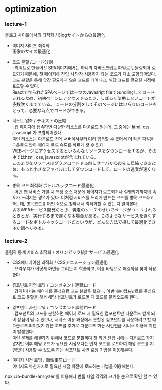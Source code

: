 # optimization

### lecture-1

블로그 사이트에서의 최적화 / Blogサイトからの最適化

- 이미지 사이즈 최적화<br/>画像のサイズ最適化<br/>
- 코드 분할 /コード分割<br/>
  : 리액트로 만들어진 SPA페이지에서는 하나의 자바스크립트 파일로 번들링되어 로드되기 때문에, 첫 페이지에 진입 시 당장 사용하지 않는 코드가 다소 포함되어있다. 코드 분할을 통해 당장 필요하지 않은 코드를 떼어내고, 해당 코드를 필요한 시점에 로드할 수 있다.
  <br/>Reactで作られたSPAページでは一つのJavasript fileでbundlingしてロードされるため、初期ページにアクセスするとき、しばらく使用しないコードが多数吹くまでている。
  コードの分割をしてそのページにはいらないコードをとって、必要な時点でロードができる。<br/>

- 텍스트 압축 / テキストの圧縮<br/>
  : 웹 페이지에 접속하면 다양한 리소스를 다운로드 받는데, 그 중에는 html, css, javascript 가 포함되어있다. <br/>
  이런 리소스는 다운로드 전에 서버에서부터 미리 압축할 수 있어서 더 작은 파일을 다운로드 받아 페이지 로드 속도를 빠르게 할 수 있다.<br/>
  WEBページにアクセスするといろんなリソースをダウンローをするが、その中ではhtml, css, javascriptが含まれている。<br/>
  このようなリソースはダウンロードする前にサーバからお先に圧縮できるため、もっと小さなファイルにしてダウンロードして、ロードの速度が速くなる。

- 병목 코드 최적화 ボトルネックコード最適化<br/>
  : 어떤 웹 서비스 개발 시 특정 소스 때문에 페이지가 로드되거나 실행되기까지의 속도가 느려지는 경우가 있다. 이처럼 서비스를 느리게 만드는 코드를 병목 코드라고 하는데, 병목코드를 어떤 식으로 찾아내서 최적화할 수 있는 지 알아본다.<br/>
  あるWEBサービス開発のとき、特定のソースのせいでページがロードされるときとか、実行するまで遅くなる場合がある。このようなサービスを遅くするコードをボトルネックコードだというが、どんな方法で探して最適化できるか調べてみる。

### lecture-2

올림픽 통계 서비스 최적화 / オリンピック統計サービス最適化<br/>

- CSS에니메이션 최적화 / CSSアニメーション最適化<br/>
 : 브라우저가 어떻게 화면을 그리는 지 학습하고, 이를 바탕으로 해결책을 찾아 적용한다.<br/>

- 컴포넌트 지연 로딩 / コンポネント遅延ロード<br/>
 : 강의1에서는 페이지를 중심으로 코드 분할을 했으나, 이번에는 컴포넌트를 중심으로 코드 분할을 해서 해당 컴포넌트가 로드될 때 코드를 불러오도록 한다. <br/>

- 컴포넌트 사전 로딩 / コンポネント事前ロード<br/>
 : 컴포넌트의 코드를 분할하면 페이지 로드 시 필요한 컴포넌트만 다운로드 받게 되어 장점이 될 수 있으나, 서비스 이용 과정에서 분할된 컴포넌트를 사용하려고 할 때 다운로드 되어있지 않은 코드를 추가로 다운로드 하는 시간만큼 서비스 이용에 지연이 발생한다.<br/>
 이런 문제를 해결하기 위해서 코드를 분할하여 첫 화면 진입 시에는 다운로드 하지 않지만 이후 해당 코드가 필요한 시점보다는 먼저 코드를 로드하여 해당 코드를 지연없이 사용할 수 있도록 하는 컴포넌트 사전 로딩 기법을 이용해본다.<br/>

- 이미지 사전 로딩 / 画像事前ロード<br/>
이미지도 마찬가지로 필요한 시점 이전에 로드하는 기법을 이용해본다.


npx cra-bundle-analyzer
를 이용해서 번들 파일 각각의 크기를 눈으로 확인 할 수 있다.